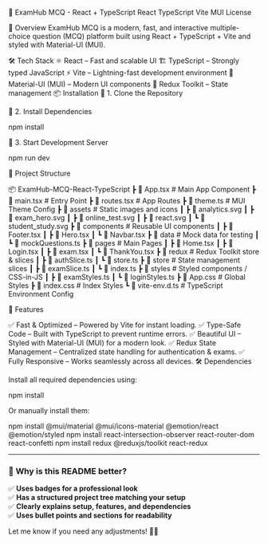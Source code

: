 🚀 ExamHub MCQ - React + TypeScript
React TypeScript Vite MUI License

📌 Overview
ExamHub MCQ is a modern, fast, and interactive multiple-choice question (MCQ) platform built using React + TypeScript + Vite and styled with Material-UI (MUI).

🛠️ Tech Stack
⚛ React – Fast and scalable UI
🏗 TypeScript – Strongly typed JavaScript
⚡ Vite – Lightning-fast development environment
🎨 Material-UI (MUI) – Modern UI components
🛒 Redux Toolkit – State management
📦 Installation
🔹 1. Clone the Repository


🔹 2. Install Dependencies

npm install

🔹 3. Start Development Server

npm run dev

📂 Project Structure

📦 ExamHub-MCQ-React-TypeScript
 ┣ 📜 App.tsx           # Main App Component
 ┣ 📜 main.tsx          # Entry Point
 ┣ 📜 routes.tsx        # App Routes
 ┣ 📜 theme.ts          # MUI Theme Config
 ┣ 📂 assets            # Static images and icons
 ┃ ┣ 📜 analytics.svg
 ┃ ┣ 📜 exam_hero.svg
 ┃ ┣ 📜 online_test.svg
 ┃ ┣ 📜 react.svg
 ┃ ┗ 📜 student_study.svg
 ┣ 📂 components        # Reusable UI components
 ┃ ┣ 📜 Footer.tsx
 ┃ ┣ 📜 Hero.tsx
 ┃ ┗ 📜 Navbar.tsx
 ┣ 📂 data              # Mock data for testing
 ┃ ┗ 📜 mockQuestions.ts
 ┣ 📂 pages             # Main Pages
 ┃ ┣ 📜 Home.tsx
 ┃ ┣ 📜 Login.tsx
 ┃ ┣ 📜 exam.tsx
 ┃ ┗ 📜 ThankYou.tsx
 ┣ 📂 redux             # Redux Toolkit store & slices
 ┃ ┣ 📜 authSlice.ts
 ┃ ┗ 📜 store.ts
 ┣ 📂 store             # State management slices
 ┃ ┣ 📜 examSlice.ts
 ┃ ┗ 📜 index.ts
 ┣ 📂 styles            # Styled components / CSS-in-JS
 ┃ ┣ 📜 examStyles.ts
 ┃ ┗ 📜 loginStyles.ts
 ┣ 📜 App.css           # Global Styles
 ┣ 📜 index.css         # Index Styles
 ┗ 📜 vite-env.d.ts     # TypeScript Environment Config

🚀 Features

✅ Fast & Optimized – Powered by Vite for instant loading.
✅ Type-Safe Code – Built with TypeScript to prevent runtime errors.
✅ Beautiful UI – Styled with Material-UI (MUI) for a modern look.
✅ Redux State Management – Centralized state handling for authentication & exams.
✅ Fully Responsive – Works seamlessly across all devices.
🛠 Dependencies

Install all required dependencies using:

npm install

Or manually install them:

npm install @mui/material @mui/icons-material @emotion/react @emotion/styled 
npm install react-intersection-observer react-router-dom react-confetti
npm install redux @reduxjs/toolkit react-redux


---

### 🎨 **Why is this README better?**
✅ **Uses badges for a professional look**  
✅ **Has a structured project tree matching your setup**  
✅ **Clearly explains setup, features, and dependencies**  
✅ **Uses bullet points and sections for readability**  

Let me know if you need any adjustments! 🚀😊
